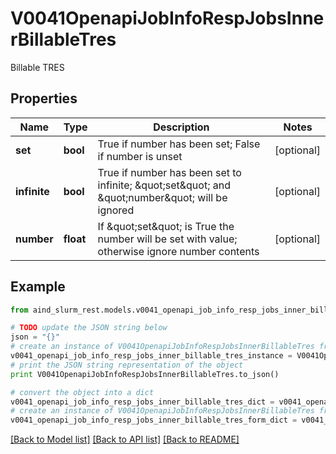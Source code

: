 # V0041OpenapiJobInfoRespJobsInnerBillableTres

Billable TRES

## Properties

Name | Type | Description | Notes
------------ | ------------- | ------------- | -------------
**set** | **bool** | True if number has been set; False if number is unset | [optional] 
**infinite** | **bool** | True if number has been set to infinite; \&quot;set\&quot; and \&quot;number\&quot; will be ignored | [optional] 
**number** | **float** | If \&quot;set\&quot; is True the number will be set with value; otherwise ignore number contents | [optional] 

## Example

```python
from aind_slurm_rest.models.v0041_openapi_job_info_resp_jobs_inner_billable_tres import V0041OpenapiJobInfoRespJobsInnerBillableTres

# TODO update the JSON string below
json = "{}"
# create an instance of V0041OpenapiJobInfoRespJobsInnerBillableTres from a JSON string
v0041_openapi_job_info_resp_jobs_inner_billable_tres_instance = V0041OpenapiJobInfoRespJobsInnerBillableTres.from_json(json)
# print the JSON string representation of the object
print V0041OpenapiJobInfoRespJobsInnerBillableTres.to_json()

# convert the object into a dict
v0041_openapi_job_info_resp_jobs_inner_billable_tres_dict = v0041_openapi_job_info_resp_jobs_inner_billable_tres_instance.to_dict()
# create an instance of V0041OpenapiJobInfoRespJobsInnerBillableTres from a dict
v0041_openapi_job_info_resp_jobs_inner_billable_tres_form_dict = v0041_openapi_job_info_resp_jobs_inner_billable_tres.from_dict(v0041_openapi_job_info_resp_jobs_inner_billable_tres_dict)
```
[[Back to Model list]](../README.md#documentation-for-models) [[Back to API list]](../README.md#documentation-for-api-endpoints) [[Back to README]](../README.md)


